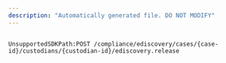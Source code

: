 ```yaml
---
description: "Automatically generated file. DO NOT MODIFY"
---
```


```powershellv2

UnsupportedSDKPath:POST /compliance/ediscovery/cases/{case-id}/custodians/{custodian-id}/ediscovery.release

```
